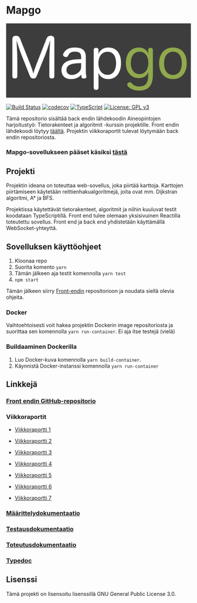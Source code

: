 # Mapgo

![Mapgo logo](doc/mapgo_logo.png)


[![Build Status](https://travis-ci.org/alehuo/mapgo-backend.svg?branch=master)](https://travis-ci.org/alehuo/mapgo-backend)
[![codecov](https://codecov.io/gh/alehuo/mapgo-backend/branch/master/graph/badge.svg)](https://codecov.io/gh/alehuo/mapgo-backend)
[![TypeScript](https://badges.frapsoft.com/typescript/code/typescript.svg?v=101)](https://github.com/ellerbrock/typescript-badges/)
[![License: GPL v3](https://img.shields.io/badge/License-GPL%20v3-blue.svg)](https://www.gnu.org/licenses/gpl-3.0)

Tämä repositorio sisältää back endin lähdekoodin Aineopintojen harjoitustyö: Tietorakenteet ja algoritmit -kurssin projektille. Front endin lähdekoodi löytyy [täältä](https://github.com/alehuo/mapgo-frontend). 
Projektin viikkoraportit tulevat löytymään back endin repositoriosta.

### Mapgo-sovellukseen pääset käsiksi [tästä](http://mapgo-front.herokuapp.com/)

## Projekti

Projektin ideana on toteuttaa web-sovellus, joka piirtää karttoja. Karttojen piirtämiseen käytetään reittienhakualgoritmejä, joita ovat mm. Dijkstran algoritmi, A* ja BFS.

Projektissa käytettävät tietorakenteet, algoritmit ja niihin kuuluvat testit koodataan TypeScriptillä. Front end tulee olemaan yksisivuinen Reactilla toteutettu sovellus. Front end ja back end yhdistetään käyttämällä WebSocket-yhteyttä.

## Sovelluksen käyttöohjeet

1. Kloonaa repo
2. Suorita komento ```yarn```
3. Tämän jälkeen aja testit komennolla ```yarn test```
4. ```npm start```

Tämän jälkeen siirry [Front-endin](https://github.com/alehuo/mapgo-frontend) repositorioon ja noudata siellä olevia ohjeita.

### Docker

Vaihtoehtoisesti voit hakea projektin Dockerin image repositoriosta ja suorittaa sen komennolla ```yarn run-container```. Ei aja itse testejä (vielä)

### Buildaaminen Dockerilla

1. Luo Docker-kuva komennolla ```yarn build-container```.
2. Käynnistä Docker-instanssi komennolla ```yarn run-container```

## Linkkejä

### [Front endin GitHub-repositorio](https://github.com/alehuo/mapgo-frontend)

### Viikkoraportit

- [Viikkoraportti 1](https://github.com/alehuo/mapgo-backend/blob/master/doc/Viikkoraportti1.md)

- [Viikkoraportti 2](https://github.com/alehuo/mapgo-backend/blob/master/doc/Viikkoraportti2.md)

- [Viikkoraportti 3](https://github.com/alehuo/mapgo-backend/blob/master/doc/Viikkoraportti3.md)

- [Viikkoraportti 4](https://github.com/alehuo/mapgo-backend/blob/master/doc/Viikkoraportti4.md)

- [Viikkoraportti 5](https://github.com/alehuo/mapgo-backend/blob/master/doc/Viikkoraportti5.md)

- [Viikkoraportti 6](https://github.com/alehuo/mapgo-backend/blob/master/doc/Viikkoraportti6.md)

- [Viikkoraportti 7](https://github.com/alehuo/mapgo-backend/blob/master/doc/Viikkoraportti7.md)

### [Määrittelydokumentaatio](https://github.com/alehuo/mapgo-backend/blob/master/doc/määrittelydokumentaatio.md)

### [Testausdokumentaatio](https://github.com/alehuo/mapgo-backend/blob/master/doc/testausdokumentaatio.md)

### [Toteutusdokumentaatio](https://github.com/alehuo/mapgo-backend/blob/master/doc/toteutusdokumentaatio.md)

### [Typedoc](http://htmlpreview.github.io/?https://github.com/alehuo/mapgo-backend/blob/master/doc/typedoc/index.html)

## Lisenssi

Tämä projekti on lisensoitu lisenssillä GNU General Public License 3.0.